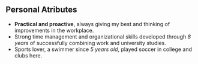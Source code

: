 ## Personal Atributes
* **Practical and proactive**, always giving my best and thinking of improvements in the workplace.
* Strong time management and organizational skills developed through *8 years* of successfully combining work and university studies.
* Sports lover, a swimmer since *5 years old*, played soccer in college and clubs here. 
